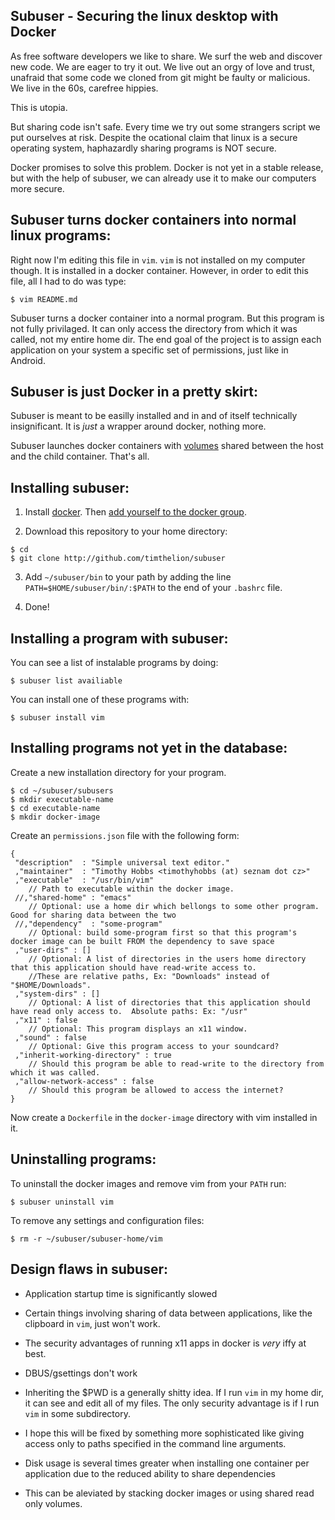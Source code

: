 Subuser - Securing the linux desktop with Docker
--------------------------

As free software developers we like to share.  We surf the web and discover new code.  We are eager to try it out.  We live out an orgy of love and trust, unafraid that some code we cloned from git might be faulty or malicious.  We live in the 60s, carefree hippies.

This is utopia.

But sharing code isn't safe.  Every time we try out some strangers script we put ourselves at risk.  Despite the ocational claim that linux is a secure operating system, haphazardly sharing programs is NOT secure.

Docker promises to solve this problem.  Docker is not yet in a stable release, but with the help of subuser, we can already use it to make our computers more secure.

Subuser turns docker containers into normal linux programs:
------------------------------------------------------------

Right now I'm editing this file in `vim`.  `vim` is not installed on my computer though.  It is installed in a docker container.  However, in order to edit this file, all I had to do was type:

````
$ vim README.md
````

Subuser turns a docker container into a normal program.  But this program is not fully privilaged.  It can only access the directory from which it was called, not my entire home dir.  The end goal of the project is to assign each application on your system a specific set of permissions, just like in Android.

Subuser is just Docker in a pretty skirt:
----------------------------------------

Subuser is meant to be easilly installed and in and of itself technically insignificant.  It is *just* a wrapper around docker, nothing more.

Subuser launches docker containers with [volumes](http://docs.docker.io/en/latest/use/working_with_volumes/) shared between the host and the child container. That's all.

Installing subuser:
-------------------

1. Install [docker](http://www.docker.io/gettingstarted/#h_installation). Then [add yourself to the docker group](http://docs.docker.io/en/v0.7.3/use/basics/).

2. Download this repository to your home directory:

````
$ cd
$ git clone http://github.com/timthelion/subuser
````

3. Add `~/subuser/bin` to your path by adding the line `PATH=$HOME/subuser/bin/:$PATH` to the end of your `.bashrc` file.

4. Done!

Installing a program with subuser:
----------------------------------

You can see a list of instalable programs by doing:

````
$ subuser list availiable
````

You can install one of these programs with:

````
$ subuser install vim
````

Installing programs not yet in the database:
----------------------------------------

Create a new installation directory for your program.

````
$ cd ~/subuser/subusers
$ mkdir executable-name
$ cd executable-name
$ mkdir docker-image
````

Create an `permissions.json` file with the following form:

````
{
 "description"  : "Simple universal text editor."
 ,"maintainer"  : "Timothy Hobbs <timothyhobbs (at) seznam dot cz>"
 ,"executable"  : "/usr/bin/vim"
    // Path to executable within the docker image.
 //,"shared-home" : "emacs"
    // Optional: use a home dir which bellongs to some other program.  Good for sharing data between the two
 //,"dependency"  : "some-program"
    // Optional: build some-program first so that this program's docker image can be built FROM the dependency to save space
 ,"user-dirs" : []
    // Optional: A list of directories in the users home directory that this application should have read-write access to.
    //These are relative paths, Ex: "Downloads" instead of "$HOME/Downloads".
 ,"system-dirs" : []
    // Optional: A list of directories that this application should have read only access to.  Absolute paths: Ex: "/usr"
 ,"x11" : false
    // Optional: This program displays an x11 window.
 ,"sound" : false
    // Optional: Give this program access to your soundcard?
 ,"inherit-working-directory" : true
    // Should this program be able to read-write to the directory from which it was called.
 ,"allow-network-access" : false
    // Should this program be allowed to access the internet?
}
````

Now create a `Dockerfile` in the `docker-image` directory with vim installed in it.


Uninstalling programs:
----------------------

To uninstall the docker images and remove vim from your `PATH` run:

````
$ subuser uninstall vim
````

To remove any settings and configuration files:

````
$ rm -r ~/subuser/subuser-home/vim
````

Design flaws in subuser:
------------------------

* Application startup time is significantly slowed

* Certain things involving sharing of data between applications, like the clipboard in `vim`, just won't work.

* The security advantages of running x11 apps in docker is *very* iffy at best.

* DBUS/gsettings don't work

* Inheriting the $PWD is a generally shitty idea.  If I run `vim` in my home dir, it can see and edit all of my files.  The only security advantage is if I run `vim` in some subdirectory.
 - I hope this will be fixed by something more sophisticated like giving access only to paths specified in the command line arguments.

* Disk usage is several times greater when installing one container per application due to the reduced ability to share dependencies
 - This can be aleviated by stacking docker images or using shared read only volumes.
